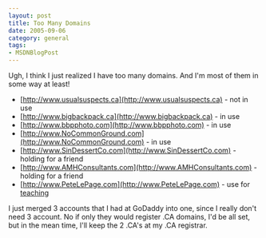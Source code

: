 ```yaml
---
layout: post
title: Too Many Domains
date: 2005-09-06
category: general
tags:
- MSDNBlogPost
---
```


Ugh, I think I just realized I have too many domains. And I'm most of them in some way at least!

* [http://www.usualsuspects.ca](http://www.usualsuspects.ca) - not in use
* [http://www.bigbackpack.ca](http://www.bigbackpack.ca) - in use
* [http://www.bbpphoto.com](http://www.bbpphoto.com) - in use
* [http://www.NoCommonGround.com](http://www.NoCommonGround.com) - in use
* [http://www.SinDessertCo.com](http://www.SinDessertCo.com) - holding for a friend
* [http://www.AMHConsultants.com](http://www.AMHConsultants.com) - holding for a friend
* [http://www.PeteLePage.com](http://www.PeteLePage.com) - use for [teaching](http://www.pcnw.org/school/workshops.php#online)

I just merged 3 accounts that I had at GoDaddy into one, since I really don't need 3 account. No if only they would register .CA domains, I'd be all set, but in the mean time, I'll keep the 2 .CA's at my .CA registrar.
